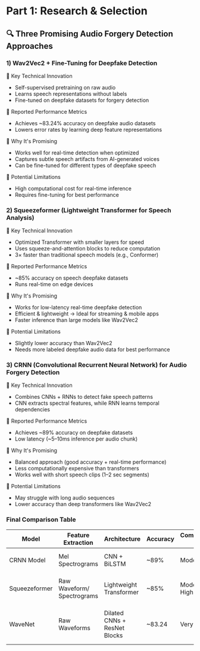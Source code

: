 # Part 1: Research & Selection
## 🔍 Three Promising Audio Forgery Detection Approaches
### 1) Wav2Vec2 + Fine-Tuning for Deepfake Detection
🔹 Key Technical Innovation
- Self-supervised pretraining on raw audio
- Learns speech representations without labels
- Fine-tuned on deepfake datasets for forgery detection
  
🔹 Reported Performance Metrics
- Achieves ~83.24% accuracy on deepfake audio datasets
- Lowers error rates by learning deep feature representations

🔹 Why It's Promising
- Works well for real-time detection when optimized
- Captures subtle speech artifacts from AI-generated voices
- Can be fine-tuned for different types of deepfake speech

🔹 Potential Limitations
- High computational cost for real-time inference
- Requires fine-tuning for best performance

### 2)  Squeezeformer (Lightweight Transformer for Speech Analysis)
🔹 Key Technical Innovation
- Optimized Transformer with smaller layers for speed
- Uses squeeze-and-attention blocks to reduce computation
- 3× faster than traditional speech models (e.g., Conformer)

🔹 Reported Performance Metrics
- ~85% accuracy on speech deepfake datasets
- Runs real-time on edge devices

🔹 Why It's Promising
- Works for low-latency real-time deepfake detection
- Efficient & lightweight → Ideal for streaming & mobile apps
- Faster inference than large models like Wav2Vec2

🔹 Potential Limitations
- Slightly lower accuracy than Wav2Vec2
- Needs more labeled deepfake audio data for best performance

### 3) CRNN (Convolutional Recurrent Neural Network) for Audio Forgery Detection
🔹 Key Technical Innovation
- Combines CNNs + RNNs to detect fake speech patterns
- CNN extracts spectral features, while RNN learns temporal dependencies

🔹 Reported Performance Metrics
- Achieves ~89% accuracy on deepfake datasets
- Low latency (~5–10ms inference per audio chunk)

🔹 Why It's Promising
- Balanced approach (good accuracy + real-time performance)
- Less computationally expensive than transformers
- Works well with short speech clips (1–2 sec segments)

🔹 Potential Limitations
- May struggle with long audio sequences
- Lower accuracy than deep transformers like Wav2Vec2

### Final Comparison Table
| Model         | Feature Extraction | Architecture | Accuracy | 	Computational Cost | Best Use Case |
| ------------- | ------------------ | ------------ | -------- | -------------------- | ------------ |
| CRNN Model    | Mel Spectrograms   | CNN + BiLSTM | ~89%     | Moderate             | Balanced deepfake detection |
| Squeezeformer | Raw Waveform/ Spectrograms       | Lightweight Transformer | ~85% | Moderate-High | Optimized real-time deepfake detection |
| WaveNet       | Raw Waveforms      | Dilated CNNs + ResNet Blocks | ~83.24 | Very High	 | High-performance offline deepfake detection | 
